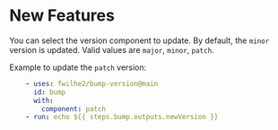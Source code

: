 # New Features

You can select the version component to update.
By default, the `minor` version is updated.
Valid values are `major`, `minor`, `patch`.

Example to update the `patch` version:

```yaml
    - uses: fwilhe2/bump-version@main
      id: bump
      with:
        component: patch
    - run: echo ${{ steps.bump.outputs.newVersion }}
```
